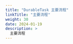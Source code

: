 ```yaml
---
title: "DurableTask 主要流程"
linkTitle: "主要流程"
weight: 30
date: 2024-01-19
description: >
  主要流程
---
```


